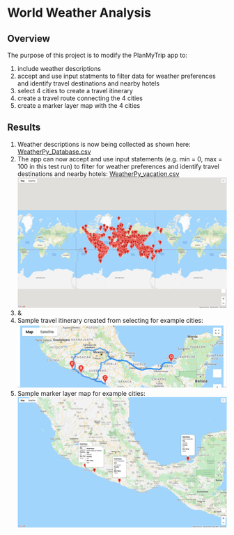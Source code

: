# World Weather Analysis
## Overview
The purpose of this project is to modify the PlanMyTrip app to:
1) include weather descriptions
2) accept and use input statments to filter data for weather preferences and identify travel destinations and nearby hotels
3) select 4 cities to create a travel itinerary
4) create a travel route connecting the 4 cities
5) create a marker layer map with the 4 cities

## Results
1) Weather descriptions is now being collected as shown here: [WeatherPy_Database.csv](https://github.com/lexyzhong/world-weather-analysis/blob/main/Weather_Database/WeatherPy_Database.csv)
2) The app can now accept and use input statements (e.g. min = 0, max = 100 in this test run) to filter for weather preferences and identify travel destinations and nearby hotels: [WeatherPy_vacation.csv](https://github.com/lexyzhong/world-weather-analysis/blob/main/Vacation_Search/WeatherPy_vacation.csv) ![WeatherPy_vacation_map.png](https://github.com/lexyzhong/world-weather-analysis/blob/main/Vacation_Search/WeatherPy_vacation_map.png)
3) &
4) Sample travel itinerary created from selecting for example cities: ![WeatherPy_travel_map.png](https://github.com/lexyzhong/world-weather-analysis/blob/main/Vacation_Itinerary/WeatherPy_travel_map.png) 
5) Sample marker layer map for example cities: ![WeatherPy_travel_map_markers.png](https://github.com/lexyzhong/world-weather-analysis/blob/main/Vacation_Itinerary/WeatherPy_travel_map_markers.png)
